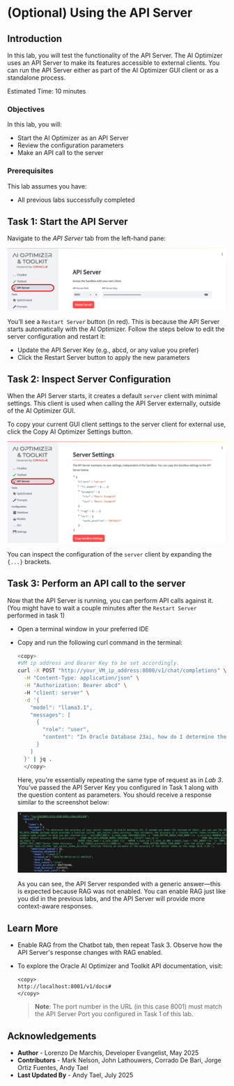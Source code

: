 # (Optional) Using the API Server

## Introduction

In this lab, you will test the functionality of the API Server. The AI Optimizer uses an API Server to make its features accessible to external clients. You can run the API Server either as part of the AI Optimizer GUI client or as a standalone process.

Estimated Time: 10 minutes

### Objectives

In this lab, you will:

* Start the AI Optimizer as an API Server
* Review the configuration parameters
* Make an API call to the server

### Prerequisites

This lab assumes you have:

* All previous labs successfully completed

## Task 1: Start the API Server

Navigate to the *API Server* tab from the left-hand pane:

![Server Configuration](images/api-server-config.png)

You’ll see a `Restart Server` button (in red). This is because the API Server starts automatically with the AI Optimizer. Follow the steps below to edit the server configuration and restart it:

* Update the API Server Key (e.g., abcd, or any value you prefer)
* Click the Restart Server button to apply the new parameters

## Task 2: Inspect Server Configuration

When the API Server starts, it creates a default `server` client with minimal settings. This client is used when calling the API Server externally, outside of the AI Optimizer GUI.

To copy your current GUI client settings to the server client for external use, click the Copy AI Optimizer Settings button.

![Server Settings](images/api-server-settings.png)

You can inspect the configuration of the `server` client by expanding the `{...}` brackets.

## Task 3: Perform an API call to the server

Now that the API Server is running, you can perform API calls against it. (You might have to wait a couple minutes after the `Restart Server` performed in task 1)

* Open a terminal window in your preferred IDE

* Copy and run the following curl command in the terminal:

    ```bash
    <copy>
    #VM ip address and Bearer Key to be set accordingly.
    curl -X POST "http://your_VM_ip_address:8000/v1/chat/completions" \
      -H "Content-Type: application/json" \
      -H "Authorization: Bearer abcd" \ 
      -H "client: server" \
      -d '{
        "model": "llama3.1",
        "messages": [
          {
            "role": "user",
            "content": "In Oracle Database 23ai, how do I determine the accuracy of my vector indexes?"
          }
        ]
      }' | jq .
      </copy>
    ```

  Here, you're essentially repeating the same type of request as in *Lab 3*. You’ve passed the API Server Key you configured in Task 1 along with the question content as parameters. You should receive a response similar to the screenshot below:

  ![curl-response](images/curl-response.png)

  As you can see, the API Server responded with a generic answer—this is expected because RAG was not enabled. You can enable RAG just like you did in the previous labs, and the API Server will provide more context-aware responses.

## Learn More

* Enable RAG from the Chatbot tab, then repeat Task 3. Observe how the API Server's response changes with RAG enabled.

* To explore the Oracle AI Optimizer and Toolkit API documentation, visit:

    ```text
    <copy>
    http://localhost:8001/v1/docs#
    </copy>
    ```

    > **Note**: The port number in the URL (in this case 8001) must match the API Server Port you configured in Task 1 of this lab.

## Acknowledgements

* **Author** - Lorenzo De Marchis, Developer Evangelist, May 2025
* **Contributors** - Mark Nelson, John Lathouwers, Corrado De Bari, Jorge Ortiz Fuentes, Andy Tael
* **Last Updated By** - Andy Tael, July 2025
